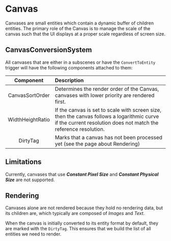 # Canvas

Canvases are small entities which contain a dynamic buffer of children entities. The primary role of the Canvas is to
manage the scale of the canvas such that the UI displays at a proper scale regardless of screen size.

## CanvasConversionSystem
All canvases that are either in a subscenes or have the `ConvertToEntity` trigger will have the following components
attached to them:

|Component | Description |
|:--------:|:------------|
| CanvasSortOrder | Determines the render order of the Canvas, canvases with lower priority are rendered first. |
| WidthHeightRatio | If the canvas is set to scale with screen size, then the canvas follows a logarithmic curve if the current resolution does not match the reference resolution. |
| DirtyTag | Marks that a canvas has not been processed yet (see the page about Rendering) |

## Limitations

Currently, canvases that use ***Constant Pixel Size*** and ***Constant Physical Size*** are not
supported.

## Rendering

Canvases alone are not rendered because they hold no rendering data, but its children are, which
typically are composed of _Images_ and _Text_.

When the canvas is initially converted to its entity format by default, they are marked with the
`DirtyTag`. This ensures that we build the list of all entities we need to render.
